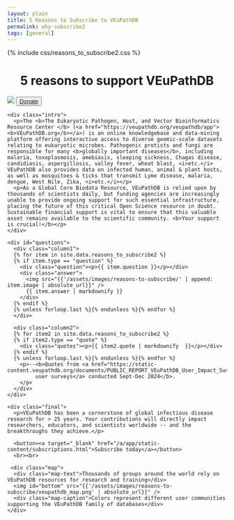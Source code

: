 ```yaml
---
layout: plain
title: 5 Reasons to Subscribe to VEuPathDB 
permalink: why-subscribe2
tags: [general]
---
```


{% include css/reasons_to_subscribe2.css  %}

<div class="static-content">

  <h1 style="text-align:center">5 reasons to support VEuPathDB</h1>
  <div class="centered">
    <img id="top" src="{{'/assets/images/veupathdb_sub.png' | absolute_url}}" />
    <button><a target="_blank" href="https://giving.apps.upenn.edu/fund?program=SAS&fund=605878">Donate</a></button>

    <div class="intro">
      <p>The <b>The Eukaryotic Pathogen, Host, and Vector Bioinformatics Resource Center </b> (<a href="https://veupathdb.org/veupathdb/app"><b>VEuPathDB.org</b></a>) is an online knowledgebase and data-mining platform offering interactive access to diverse geomic-scale datasets relating to eukaryotic microbes. Pathogenic protists and fungi are responsible for many <b>globally important diseases</b>, including malaria, toxoplasmosis, amebiasis, sleeping sickness, Chagas disease, candidiasis, aspergillosis, valley fever, wheat blast, <i>etc.</i> VEuPathDB also provides data on infected human, animal & plant hosts, as well as mosquitoes & ticks that transmit Lyme disease, malaria, dengue, West Nile, Zika, <i>etc.</i></p> 
      <p>As a Global Core Biodata Resource, VEuPathDB is relied upon by thousands of scientists daily, but funding agencies are increasingly unable to provide ongoing support for such essential infrastructure, placing the future of this critical Open Science resource in doubt. Sustainable financial support is vital to ensure that this valuable asset remains available to the scientific community. <b>Your support is crucial!</b></p>
    </div>

    <div id="questions">
      <div class="column1">
      {% for item in site.data.reasons_to_subscribe2 %}
      {% if item.type == "question" %}
        <div class="question"><p>{{ item.question }}</p></div>
        <div class="answer">
          <img src="{{'/assets/images/reasons-to-subscribe/' | append: item.image | absolute_url}}" /> 
          {{ item.answer | markdownify }}
        </div>
      {% endif %}
      {% unless forloop.last %}{% endunless %}{% endfor %}
      </div>

      <div class="column2">
      {% for item2 in site.data.reasons_to_subscribe2 %}
      {% if item2.type == "quote" %}
        <div class="quotes"><p>{{ item2.quote | markdownify  }}</p></div>
      {% endif %}
      {% unless forloop.last %}{% endunless %}{% endfor %}
        <p>--<b>Quotes from <a href="https://static-content.veupathdb.org/documents/PUBLIC_REPORT_VEuPathDB_User_Impact_Sustainability_Survey.pdf">
             user surveys</a> conducted Sept-Dec 2024</b>.
        </p>
      </div>
    </div>
  
    <div class="final">
      <p>VEuPathDB has been a cornerstone of global infectious disease research for > 25 years. Your contributions will directly impact researchers, educators, and scientists worldwide -- and the breakthroughs they achieve.</p>

      <button><a target="_blank" href="/a/app/static-content/subscriptions.html">Subscribe today</a></button>
      <br><br>
      
     <div class="map">
      <div class="map-text">Thousands of groups around the world rely on VEuPathDB resources for research and training</div>
      <img id="bottom" src="{{'/assets/images/reasons-to-subscribe/veupathdb_map.png' | absolute_url}}" />
      <div class="map-caption">Colors represent different user communities supporting the VEuPathDB family of databases</div>
    </div>

   </div>

  </div>
</div>

